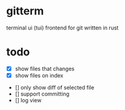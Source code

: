 # gitterm
terminal ui (tui) frontend for git written in rust


# todo

* [x] show files that changes
* [x] show files on index
* [] only show diff of selected file
* [] support committing
* [] log view
